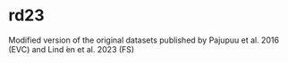 # rd23

Modified version of the original datasets published by Pajupuu et al. 2016 (EVC) and Lind ́en et al. 2023 (FS)

